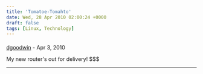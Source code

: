 ```yaml
---
title: 'Tomatoe-Tomahto'
date: Wed, 28 Apr 2010 02:00:24 +0000
draft: false
tags: [Linux, Technology]
---
```



#### 
[dgoodwin]( "herkel@fnordia.org") - <time datetime="2010-04-28 09:28:54">Apr 3, 2010</time>

My new router's out for delivery! $$$
<hr />
